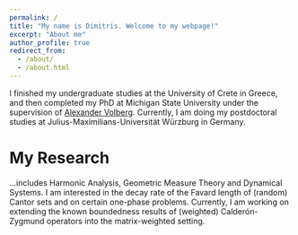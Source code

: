 ```yaml
---
permalink: /
title: "My name is Dimitris. Welcome to my webpage!"
excerpt: "About me"
author_profile: true
redirect_from: 
  - /about/
  - /about.html
---
```


I finished my undergraduate studies at the University of Crete in Greece, and then completed my PhD at Michigan State University under the supervision of [Alexander Volberg](https://www.researchgate.net/profile/Alexander-Volberg). Currently, I am doing my postdoctoral studies at Julius-Maximilians-Universität Würzburg in Germany.

My Research
======
...includes Harmonic Analysis, Geometric Measure Theory and Dynamical Systems. I am interested in the decay rate of the Favard length of (random) Cantor sets and on certain one-phase problems. Currently, I am working on extending the known boundedness results of (weighted) Calderón-Zygmund operators into the matrix-weighted setting.
